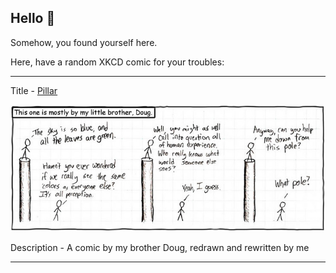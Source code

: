 ## Hello 👀

Somehow, you found yourself here.

Here, have a random XKCD comic for your troubles:

-----------------------------------

Title - [Pillar](https://xkcd.com/32)

![Pillar](./random_comic.png)

Description - A comic by my brother Doug, redrawn and rewritten by me

-----------------------------------